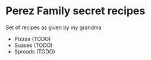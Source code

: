 # Perez Family secret recipes

Set of recipes as given by my grandma

 - Pizzas (TODO)
 - Suases (TODO)
 - Spreads (TODO)
 
